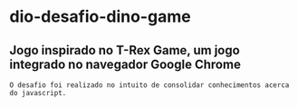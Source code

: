 # dio-desafio-dino-game

## Jogo inspirado no T-Rex Game, um jogo integrado no navegador Google Chrome

    O desafio foi realizado no intuito de consolidar conhecimentos acerca do javascript.
